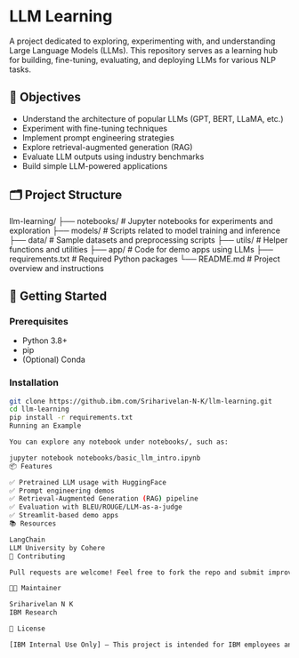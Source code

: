 # LLM Learning

A project dedicated to exploring, experimenting with, and understanding Large Language Models (LLMs). This repository serves as a learning hub for building, fine-tuning, evaluating, and deploying LLMs for various NLP tasks.

## 🧠 Objectives

- Understand the architecture of popular LLMs (GPT, BERT, LLaMA, etc.)
- Experiment with fine-tuning techniques
- Implement prompt engineering strategies
- Explore retrieval-augmented generation (RAG)
- Evaluate LLM outputs using industry benchmarks
- Build simple LLM-powered applications

## 🗂️ Project Structure
llm-learning/ ├── notebooks/ # Jupyter notebooks for experiments and exploration ├── models/ # Scripts related to model training and inference ├── data/ # Sample datasets and preprocessing scripts ├── utils/ # Helper functions and utilities ├── app/ # Code for demo apps using LLMs ├── requirements.txt # Required Python packages └── README.md # Project overview and instructions


## 🚀 Getting Started

### Prerequisites

- Python 3.8+
- pip
- (Optional) Conda

### Installation

```bash
git clone https://github.ibm.com/Sriharivelan-N-K/llm-learning.git
cd llm-learning
pip install -r requirements.txt
Running an Example

You can explore any notebook under notebooks/, such as:

jupyter notebook notebooks/basic_llm_intro.ipynb
📦 Features

✅ Pretrained LLM usage with HuggingFace
✅ Prompt engineering demos
✅ Retrieval-Augmented Generation (RAG) pipeline
✅ Evaluation with BLEU/ROUGE/LLM-as-a-judge
✅ Streamlit-based demo apps
📚 Resources

LangChain
LLM University by Cohere
🙌 Contributing

Pull requests are welcome! Feel free to fork the repo and submit improvements.

🧑‍💻 Maintainer

Sriharivelan N K
IBM Research

📄 License

[IBM Internal Use Only] – This project is intended for IBM employees and collaborators.

